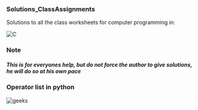 <h3>Solutions_ClassAssignments</h3>
Solutions to all the class worksheets for computer programming in:  

![C](https://img.shields.io/badge/Cgramming-%2300599C.svg?style=for-the-badge&logo=C&logoColor=white)

<h3>Note</h3>

##### This is for everyones help, but do not force the author to give solutions, he will do so at his own pace 
<h3>Operator list in python</h3>
<img src="https://media.geeksforgeeks.org/wp-content/uploads/20220913163743/OperatorsinC.jpg" alt=geeks for geeks operators></img>
<br>
